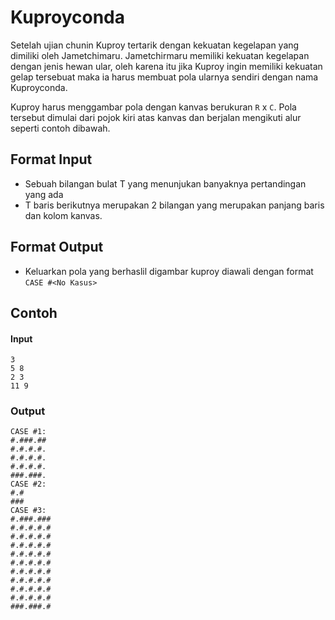 # Kuproyconda
Setelah ujian chunin Kuproy tertarik dengan kekuatan kegelapan yang dimiliki oleh Jametchimaru. Jametchirmaru memiliki kekuatan kegelapan dengan jenis hewan ular, oleh karena itu jika Kuproy ingin memiliki kekuatan gelap tersebuat maka ia harus membuat pola ularnya sendiri dengan nama Kuproyconda.

Kuproy harus menggambar pola dengan kanvas berukuran `R` x `C`. Pola tersebut dimulai dari pojok kiri atas kanvas dan berjalan mengikuti alur seperti contoh dibawah.

## Format Input
- Sebuah bilangan bulat T yang menunjukan banyaknya pertandingan yang ada
- T baris berikutnya merupakan 2 bilangan yang merupakan panjang baris dan kolom kanvas.

## Format Output
- Keluarkan pola yang berhaslil digambar kuproy diawali dengan format `CASE #<No Kasus>`

## Contoh 
#### Input
```
3
5 8
2 3
11 9
```
### Output
```
CASE #1: 
#.###.##
#.#.#.#.
#.#.#.#.
#.#.#.#.
###.###.
CASE #2: 
#.#
###
CASE #3: 
#.###.###
#.#.#.#.#
#.#.#.#.#
#.#.#.#.#
#.#.#.#.#
#.#.#.#.#
#.#.#.#.#
#.#.#.#.#
#.#.#.#.#
#.#.#.#.#
###.###.#

```